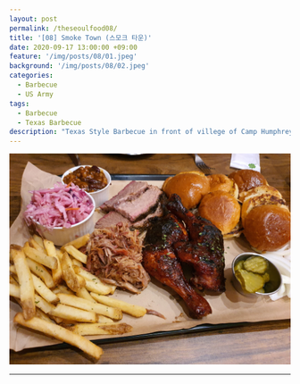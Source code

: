 ```yaml
---
layout: post
permalink: /theseoulfood08/
title: '[08] Smoke Town (스모크 타운)'
date: 2020-09-17 13:00:00 +09:00
feature: '/img/posts/08/01.jpeg'
background: '/img/posts/08/02.jpeg'
categories: 
  - Barbecue
  - US Army
tags: 
  - Barbecue
  - Texas Barbecue
description: "Texas Style Barbecue in front of villege of Camp Humphreys"
---
```


![nyd](/img/posts/08/01.jpeg)

------